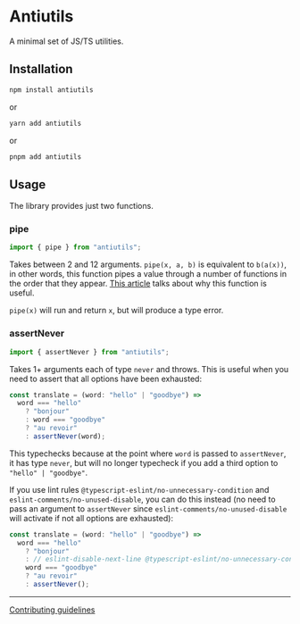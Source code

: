 # Antiutils

A minimal set of JS/TS utilities.

## Installation

```bash
npm install antiutils
```

or

```bash
yarn add antiutils
```

or

```bash
pnpm add antiutils
```

## Usage

The library provides just two functions.

### pipe

```ts
import { pipe } from "antiutils";
```

Takes between 2 and 12 arguments. `pipe(x, a, b)` is equivalent to `b(a(x))`, in other words, this function pipes a value through a number of functions in the order that they appear. [This article](https://dev.to/ivan7237d/i-ve-used-the-pipe-function-2-560-times-and-i-can-tell-you-it-s-good-4aal) talks about why this function is useful.

`pipe(x)` will run and return `x`, but will produce a type error.

### assertNever

```ts
import { assertNever } from "antiutils";
```

Takes 1+ arguments each of type `never` and throws. This is useful when you need to assert that all options have been exhausted:

```ts
const translate = (word: "hello" | "goodbye") =>
  word === "hello"
    ? "bonjour"
    : word === "goodbye"
    ? "au revoir"
    : assertNever(word);
```

This typechecks because at the point where `word` is passed to `assertNever`, it has type `never`, but will no longer typecheck if you add a third option to `"hello" | "goodbye"`.

If you use lint rules `@typescript-eslint/no-unnecessary-condition` and `eslint-comments/no-unused-disable`, you can do this instead (no need to pass an argument to `assertNever` since `eslint-comments/no-unused-disable` will activate if not all options are exhausted):

```ts
const translate = (word: "hello" | "goodbye") =>
  word === "hello"
    ? "bonjour"
    : // eslint-disable-next-line @typescript-eslint/no-unnecessary-condition
    word === "goodbye"
    ? "au revoir"
    : assertNever();
```

---

[Contributing guidelines](https://github.com/ivan7237d/antiutils/blob/master/.github/CONTRIBUTING.md)
